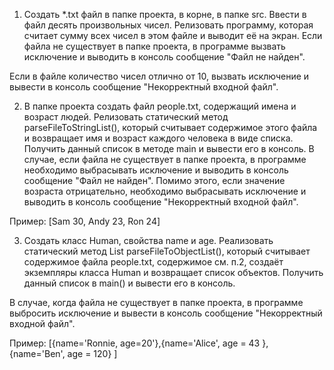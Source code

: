 1) Создать *.txt файл в папке проекта, в корне, в папке src.
Ввести в файл десять произвольных чисел.
Релизовать программу, которая считает сумму всех чисел в этом файле и 
выводит её на экран. Если файла не существует в папке проекта, в программе 
вызвать исключение и выводить в консоль сообщение "Файл не найден".

Если в файле количество чисел отлично от 10, вызвать исключение и вывести в 
консоль сообщение "Некорректный входной файл".

2) В папке проекта создать файл people.txt, содержащий имена и возраст людей.
Релизовать статический метод parseFileToStringList(), который считывает содержимое
этого файла и возвращает имя и возраст каждого человека в виде списка.
Получить данный список в методе main и вывести его в консоль.
В случае, если файла не существует в папке проекта, в программе необходимо выбрасывать исключение
и выводить в консоль сообщение "Файл не найден".
Помимо этого, если значение возраста отрицательно, необходимо выбрасывать исключение и
выводить в консоль сообщение "Некорректный входной файл".

Пример: [Sam 30, Andy 23, Ron 24]

3) Создать класс Human, свойства name и age.
Реализовать статический метод List<Person> parseFileToObjectList(),
который считывает содержимое файла people.txt, содержимое см. п.2, создаёт 
экземпляры класса Human и возвращает список объектов. Получить данный список 
в main() и вывести его в консоль.

В случае, когда файла не существует в папке проекта, в программе выбросить исключение
и вывести в консоль сообщение "Некорректный входной файл".

Пример:
 [{name='Ronnie, age=20'},{name='Alice', age = 43 }, {name='Ben', age = 120} ]
